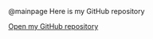 @mainpage Here is my GitHub repository

<a href="https://github.com/VictorVassilev22/Project2----SUSI.git">Open my GitHub repository</a> 